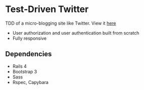 Test-Driven Twitter
===================
TDD of a micro-blogging site like Twitter.
View it [here](http://tdd-twitter.herokuapp.com/)

* User authorization and user authentication built from scratch
* Fully responsive

## Dependencies
* Rails 4
* Bootstrap 3
* Sass
* Rspec, Capybara



<!-- ![image name](http://imageishere) -->